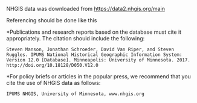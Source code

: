 NHGIS data was downloaded from https://data2.nhgis.org/main

Referencing should be done like this

*Publications and research reports based on the database must cite it appropriately. The citation should include the following:

    Steven Manson, Jonathan Schroeder, David Van Riper, and Steven Ruggles. IPUMS National Historical Geographic Information System: Version 12.0 [Database]. Minneapolis: University of Minnesota. 2017. http://doi.org/10.18128/D050.V12.0

 *For policy briefs or articles in the popular press, we recommend that you cite the use of NHGIS data as follows:

    IPUMS NHGIS, University of Minnesota, www.nhgis.org
